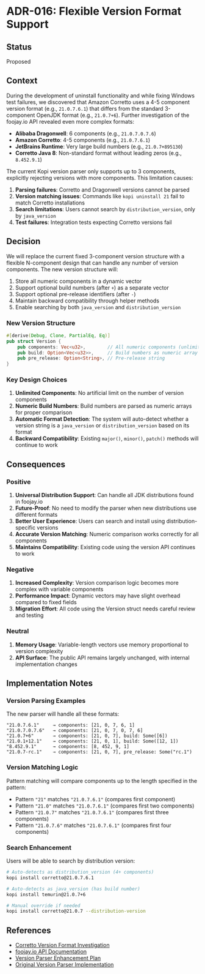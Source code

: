# ADR-016: Flexible Version Format Support

## Status
Proposed

## Context

During the development of uninstall functionality and while fixing Windows test failures, we discovered that Amazon Corretto uses a 4-5 component version format (e.g., `21.0.7.6.1`) that differs from the standard 3-component OpenJDK format (e.g., `21.0.7+6`). Further investigation of the foojay.io API revealed even more complex formats:

- **Alibaba Dragonwell**: 6 components (e.g., `21.0.7.0.7.6`)
- **Amazon Corretto**: 4-5 components (e.g., `21.0.7.6.1`)
- **JetBrains Runtime**: Very large build numbers (e.g., `21.0.7+895130`)
- **Corretto Java 8**: Non-standard format without leading zeros (e.g., `8.452.9.1`)

The current Kopi version parser only supports up to 3 components, explicitly rejecting versions with more components. This limitation causes:

1. **Parsing failures**: Corretto and Dragonwell versions cannot be parsed
2. **Version matching issues**: Commands like `kopi uninstall 21` fail to match Corretto installations
3. **Search limitations**: Users cannot search by `distribution_version`, only by `java_version`
4. **Test failures**: Integration tests expecting Corretto versions fail

## Decision

We will replace the current fixed 3-component version structure with a flexible N-component design that can handle any number of version components. The new version structure will:

1. Store all numeric components in a dynamic vector
2. Support optional build numbers (after `+`) as a separate vector
3. Support optional pre-release identifiers (after `-`)
4. Maintain backward compatibility through helper methods
5. Enable searching by both `java_version` and `distribution_version`

### New Version Structure

```rust
#[derive(Debug, Clone, PartialEq, Eq)]
pub struct Version {
    pub components: Vec<u32>,        // All numeric components (unlimited)
    pub build: Option<Vec<u32>>,     // Build numbers as numeric array
    pub pre_release: Option<String>, // Pre-release string
}
```

### Key Design Choices

1. **Unlimited Components**: No artificial limit on the number of version components
2. **Numeric Build Numbers**: Build numbers are parsed as numeric arrays for proper comparison
3. **Automatic Format Detection**: The system will auto-detect whether a version string is a `java_version` or `distribution_version` based on its format
4. **Backward Compatibility**: Existing `major()`, `minor()`, `patch()` methods will continue to work

## Consequences

### Positive

1. **Universal Distribution Support**: Can handle all JDK distributions found in foojay.io
2. **Future-Proof**: No need to modify the parser when new distributions use different formats
3. **Better User Experience**: Users can search and install using distribution-specific versions
4. **Accurate Version Matching**: Numeric comparison works correctly for all components
5. **Maintains Compatibility**: Existing code using the version API continues to work

### Negative

1. **Increased Complexity**: Version comparison logic becomes more complex with variable components
2. **Performance Impact**: Dynamic vectors may have slight overhead compared to fixed fields
3. **Migration Effort**: All code using the Version struct needs careful review and testing

### Neutral

1. **Memory Usage**: Variable-length vectors use memory proportional to version complexity
2. **API Surface**: The public API remains largely unchanged, with internal implementation changes

## Implementation Notes

### Version Parsing Examples

The new parser will handle all these formats:

```
"21.0.7.6.1"     → components: [21, 0, 7, 6, 1]
"21.0.7.0.7.6"   → components: [21, 0, 7, 0, 7, 6]  
"21.0.7+6"       → components: [21, 0, 7], build: Some([6])
"21.0.1+12.1"    → components: [21, 0, 1], build: Some([12, 1])
"8.452.9.1"      → components: [8, 452, 9, 1]
"21.0.7-rc.1"    → components: [21, 0, 7], pre_release: Some("rc.1")
```

### Version Matching Logic

Pattern matching will compare components up to the length specified in the pattern:

- Pattern `"21"` matches `"21.0.7.6.1"` (compares first component)
- Pattern `"21.0"` matches `"21.0.7.6.1"` (compares first two components)
- Pattern `"21.0.7"` matches `"21.0.7.6.1"` (compares first three components)
- Pattern `"21.0.7.6"` matches `"21.0.7.6.1"` (compares first four components)

### Search Enhancement

Users will be able to search by distribution version:

```bash
# Auto-detects as distribution_version (4+ components)
kopi install corretto@21.0.7.6.1

# Auto-detects as java_version (has build number)
kopi install temurin@21.0.7+6

# Manual override if needed
kopi install corretto@21.0.7 --distribution-version
```

## References

- [Corretto Version Format Investigation](/docs/reviews/2025-07-11-corretto-version-format.md)
- [foojay.io API Documentation](https://api.foojay.io/swagger/index.html)
- [Version Parser Enhancement Plan](/docs/tasks/version/plan.md)
- [Original Version Parser Implementation](/src/models/version.rs:127)